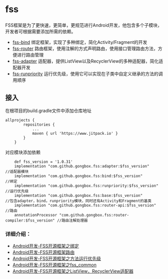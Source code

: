 # fss

###
  FSS框架是为了更快速，更简单，更规范进行Android开发，他包含多个子模块，开发者可根据需要添加所需的依赖。 
+ [fss-bind](https://www.jianshu.com/p/ec05e3e7d319)
绑定框架，实现了多种绑定，简化Activity/Fragment的开发
+ [fss-router](https://www.jianshu.com/p/ab618a57adc3)
路由框架，使用注解的方式声明路由，使用接口管理路由方法，方便进行路由管理
+ [fss-adapter](https://www.jianshu.com/p/0dfc654324d4)
适配器，提供ListView以及RecyclerView的多种适配器，简化适配器开发
+ [fss-runpriority](https://www.jianshu.com/p/1606421edc7a)
运行优先级，使用它可以实现在子类中自定义继承的方法的调用顺序

## 接入
在根项目的build.gradle文件中添加仓库地址
```
allprojects {
		repositories {
			...
			maven { url 'https://www.jitpack.io' }
		}
	}
```
对应模块添加依赖
``` 
    def fss_version = '1.0.31'
    implementation "com.github.gongbox.fss:adapter:$fss_version"              //适配器模块
    implementation "com.github.gongbox.fss:bind:$fss_version"                 //绑定
    implementation "com.github.gongbox.fss:runpriority:$fss_version"          //运行优先级
    implementation "com.github.gongbox.fss:base:$fss_version"                 //包含adapter，bind，runpriority模块，同时还有Activity和Fragment的基类
    implementation "com.github.gongbox.fss:router-api:$fss_version"           //路由
    annotationProcessor "com.github.gongbox.fss:router-compiler:$fss_version" //路由注解处理器
``` 
      
### 详细介绍：
- [Android开发-FSS开源框架之绑定](https://www.jianshu.com/p/ec05e3e7d319)
- [Android开发-FSS开源框架路由](https://www.jianshu.com/p/ab618a57adc3)
- [Android开发-FSS开源框架之方法运行优先级](https://www.jianshu.com/p/1606421edc7a)
- [Android开发-FSS开源框架之fss_common](https://www.jianshu.com/p/c861716d1421)
- [Android开发-FSS开源框架之ListView，RecyclerView适配器](https://www.jianshu.com/p/0dfc654324d4)
